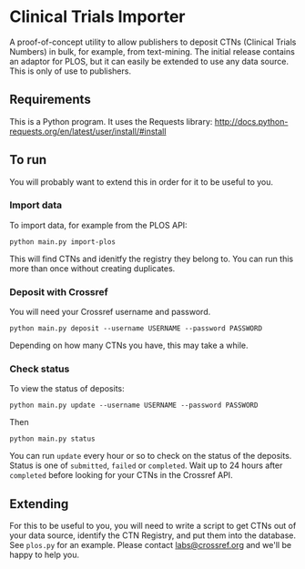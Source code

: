 # Clinical Trials Importer

A proof-of-concept utility to allow publishers to deposit CTNs (Clinical Trials Numbers) in bulk, for example, from text-mining. The initial release contains an adaptor for PLOS, but it can easily be extended to use any data source. This is only of use to publishers.

## Requirements

This is a Python program. It uses the Requests library: http://docs.python-requests.org/en/latest/user/install/#install

## To run

You will probably want to extend this in order for it to be useful to you.

### Import data

To import data, for example from the PLOS API:

    python main.py import-plos

This will find CTNs and idenitfy the registry they belong to. You can run this more than once without creating duplicates.

### Deposit with Crossref

You will need your Crossref username and password.

    python main.py deposit --username USERNAME --password PASSWORD

Depending on how many CTNs you have, this may take a while.

### Check status

To view the status of deposits:

    python main.py update --username USERNAME --password PASSWORD

Then

    python main.py status

You can run `update` every hour or so to check on the status of the deposits. Status is one of `submitted`, `failed` or `completed`. Wait up to 24 hours after `completed` before looking for your CTNs in the Crossref API.

## Extending

For this to be useful to you, you will need to write a script to get CTNs out of your data source, identify the CTN Registry, and put them into the database. See `plos.py` for an example. Please contact labs@crossref.org and we'll be happy to help you.


